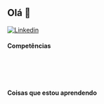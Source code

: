 ## Olá 👋

<!--
**Fn1033/Fn1033** is a ✨ _special_ ✨ repository because its `README.md` (this file) appears on your GitHub profile.

Here are some ideas to get you started:

- 🔭 I’m currently working on ...
- 🌱 I’m currently learning ... -->
[![Linkedin](https://img.shields.io/badge/LinkedIn-0077B5?style=for-the-badge&logo=linkedin&logoColor=white)](https://www.linkedin.com/in/luiz-filipe-92408225b/)
<img alt = "" src ="https://img.shields.io/badge/VSCode-0078D4?style=for-the-badge&logo=visual%20studio%20code&logoColor=white">
<img alt = "" src ="https://img.shields.io/badge/Firefox_Browser-FF7139?style=for-the-badge&logo=Firefox-Browser&logoColor=white">

####  Competências
<div style = "display: inline_block"><br>
    <img alt = "" src ="https://img.shields.io/badge/Rust-black?style=for-the-badge&logo=rust&logoColor=#E57324">
    <img alt = "" src ="https://img.shields.io/badge/C-00599C?style=for-the-badge&logo=c&logoColor=white">
    <img alt = "" src ="https://img.shields.io/badge/Java-ED8B00?style=for-the-badge&logo=openjdk&logoColor=white">  
    <img alt = "" src ="https://img.shields.io/badge/Python-FFD43B?style=for-the-badge&logo=python&logoColor=blue"><br>
    <img alt = "" src ="https://img.shields.io/badge/Junit5-25A162?style=for-the-badge&logo=junit5&logoColor=white">
    <img alt = "" src ="https://img.shields.io/badge/Spring_Boot-6DB33F?style=for-the-badge&logo=spring-boot&logoColor=white">
    <img alt = "" src ="https://img.shields.io/badge/PostgreSQL-316192?style=for-the-badge&logo=postgresql&logoColor=white">
    <img alt = "" src ="https://img.shields.io/badge/MySQL-005C84?style=for-the-badge&logo=mysql&logoColor=white">
<div>

#### Coisas que estou aprendendo

<div style = "display: inline_block"><br>
    <img alt = "" src ="https://img.shields.io/badge/MongoDB-4EA94B?style=for-the-badge&logo=mongodb&logoColor=white">
</div>  
    
  <!--
- 👯 I’m looking to collaborate on ...
- 🤔 I’m looking for help with ...
- 💬 Ask me about ...
- 📫 How to reach me: ...
- 😄 Pronouns: ...
- ⚡ Fun fact: ...
-->
